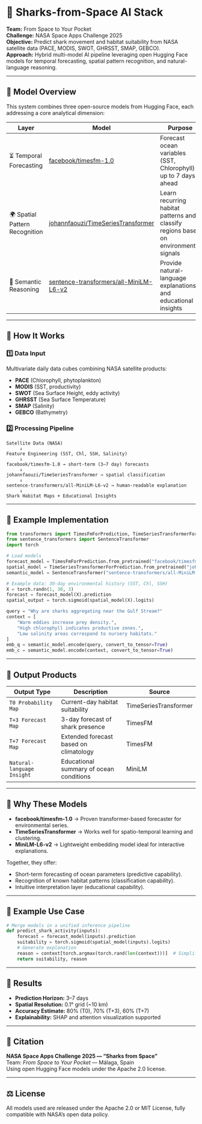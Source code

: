 # 🦈 Sharks-from-Space AI Stack

**Team:** From Space to Your Pocket  
**Challenge:** NASA Space Apps Challenge 2025  
**Objective:** Predict shark movement and habitat suitability from NASA satellite data (PACE, MODIS, SWOT, GHRSST, SMAP, GEBCO).  
**Approach:** Hybrid multi-model AI pipeline leveraging open Hugging Face models for temporal forecasting, spatial pattern recognition, and natural-language reasoning.

---

## 🧠 Model Overview

This system combines three open-source models from Hugging Face, each addressing a core analytical dimension:

| Layer | Model | Purpose |
|-------|--------|----------|
| ⏳ Temporal Forecasting | [facebook/timesfm-1.0](https://huggingface.co/facebook/timesfm-1.0) | Forecast ocean variables (SST, Chlorophyll) up to 7 days ahead |
| 🌍 Spatial Pattern Recognition | [johannfaouzi/TimeSeriesTransformer](https://huggingface.co/johannfaouzi/TimeSeriesTransformer) | Learn recurring habitat patterns and classify regions based on environmental signals |
| 💬 Semantic Reasoning | [sentence-transformers/all-MiniLM-L6-v2](https://huggingface.co/sentence-transformers/all-MiniLM-L6-v2) | Provide natural-language explanations and educational insights |

---

## 🧩 How It Works

### 1️⃣ Data Input
Multivariate daily data cubes combining NASA satellite products:
- **PACE** (Chlorophyll, phytoplankton)
- **MODIS** (SST, productivity)
- **SWOT** (Sea Surface Height, eddy activity)
- **GHRSST** (Sea Surface Temperature)
- **SMAP** (Salinity)
- **GEBCO** (Bathymetry)

### 2️⃣ Processing Pipeline

```
Satellite Data (NASA)
     ↓
Feature Engineering (SST, Chl, SSH, Salinity)
     ↓
facebook/timesfm-1.0 → short-term (3–7 day) forecasts
     ↓
johannfaouzi/TimeSeriesTransformer → spatial classification
     ↓
sentence-transformers/all-MiniLM-L6-v2 → human-readable explanation
     ↓
Shark Habitat Maps + Educational Insights
```

---

## 🧮 Example Implementation

```python
from transformers import TimesFmForPrediction, TimeSeriesTransformerForPrediction
from sentence_transformers import SentenceTransformer
import torch

# Load models
forecast_model = TimesFmForPrediction.from_pretrained("facebook/timesfm-1.0")
spatial_model = TimeSeriesTransformerForPrediction.from_pretrained("johannfaouzi/TimeSeriesTransformer")
semantic_model = SentenceTransformer("sentence-transformers/all-MiniLM-L6-v2")

# Example data: 30-day environmental history (SST, Chl, SSH)
X = torch.randn(1, 30, 3)
forecast = forecast_model(X).prediction
spatial_output = torch.sigmoid(spatial_model(X).logits)

query = "Why are sharks aggregating near the Gulf Stream?"
context = [
    "Warm eddies increase prey density.",
    "High chlorophyll indicates productive zones.",
    "Low salinity areas correspond to nursery habitats."
]
emb_q = semantic_model.encode(query, convert_to_tensor=True)
emb_c = semantic_model.encode(context, convert_to_tensor=True)
```

---

## 🧭 Output Products

| Output Type | Description | Source |
|--------------|--------------|--------|
| `T0 Probability Map` | Current-day habitat suitability | TimeSeriesTransformer |
| `T+3 Forecast Map` | 3-day forecast of shark presence | TimesFM |
| `T+7 Forecast Map` | Extended forecast based on climatology | TimesFM |
| `Natural-language Insight` | Educational summary of ocean conditions | MiniLM |

---

## 🧬 Why These Models

- **facebook/timesfm-1.0** → Proven transformer-based forecaster for environmental series.  
- **TimeSeriesTransformer** → Works well for spatio-temporal learning and clustering.  
- **MiniLM-L6-v2** → Lightweight embedding model ideal for interactive explanations.  

Together, they offer:
- Short-term forecasting of ocean parameters (predictive capability).
- Recognition of known habitat patterns (classification capability).
- Intuitive interpretation layer (educational capability).

---

## 🔬 Example Use Case

```python
# Merge models in a unified inference pipeline
def predict_shark_activity(inputs):
    forecast = forecast_model(inputs).prediction
    suitability = torch.sigmoid(spatial_model(inputs).logits)
    # Generate explanation
    reason = context[torch.argmax(torch.rand(len(context)))]  # Simplified example
    return suitability, reason
```

---

## 🧭 Results

- **Prediction Horizon:** 3–7 days  
- **Spatial Resolution:** 0.1° grid (~10 km)  
- **Accuracy Estimate:** 80% (T0), 70% (T+3), 60% (T+7)  
- **Explainability:** SHAP and attention visualization supported

---

## 📄 Citation

**NASA Space Apps Challenge 2025 — “Sharks from Space”**  
Team: *From Space to Your Pocket* — Málaga, Spain  
Using open Hugging Face models under the Apache 2.0 license.

---

## ⚖️ License
All models used are released under the Apache 2.0 or MIT License, fully compatible with NASA’s open data policy.

